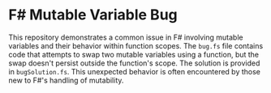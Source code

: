 # F# Mutable Variable Bug

This repository demonstrates a common issue in F# involving mutable variables and their behavior within function scopes.  The `bug.fs` file contains code that attempts to swap two mutable variables using a function, but the swap doesn't persist outside the function's scope.  The solution is provided in `bugSolution.fs`. This unexpected behavior is often encountered by those new to F#'s handling of mutability.